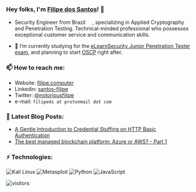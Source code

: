 ### Hey folks, I'm [Filipe dos Santos](https://www.filipe.computer/)! 👋

- Security Engineer from Brazil <img height="15" src="https://raw.githubusercontent.com/emcrisostomo/flags/master/svg/BR.svg">, specializing in Applied Cryptography and Penetration Testing. Technical-minded professional who possesses exceptional customer service and communication skills.

- 🌱 I’m currently studying for the [eLearnSecurity Junior Penetration Tester exam](https://elearnsecurity.com/product/ejpt-certification/), and planning to start [OSCP](https://www.offensive-security.com/pwk-oscp/) right after.

### 📫 How to reach me:

- Website: [filipe.computer](https://www.filipe.computer/)
- Linkedin: [santos-filipe](https://www.linkedin.com/in/santos-filipe/)
- Twitter: [@notoriousfilipe](https://twitter.com/notoriousfilipe)
- e-mail: `filipeds at protonmail dot com`

### 📝 Latest Blog Posts:

- [A Gentle Introduction to Credential Stuffing on HTTP Basic Authentication](https://www.filipe.computer/posts/2020/11/credential-stuffing/credential-stuffing-python3/)
- [The best managed blockchain platform: Azure or AWS? - Part 1](https://www.filipe.computer/posts/2020/managed-blockchain/1/)

### ⚡ Technologies:

![Kali Linux](https://img.shields.io/badge/Kali%20Linux-Expert-brightgreen?style=flat-square)
![Metasploit](https://img.shields.io/badge/Metasploit-Fan-brightgreen?style=flat-square)
![Python](https://img.shields.io/badge/-Python-black?style=flat-square&logo=Python)
![JavaScript](https://img.shields.io/badge/-JavaScript-black?style=flat-square&logo=javascript)

![visitors](https://visitor-badge.glitch.me/badge?page_id=santosfilipe.santosfilipe)
